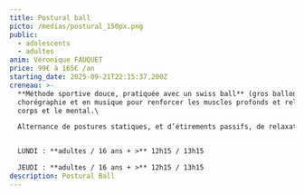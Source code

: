 ```yaml
---
title: Postural ball
picto: /medias/postural_150px.png
public:
  - adolescents
  - adultes
anim: Véronique FAUQUET
price: 99€ à 165€ /an
starting_date: 2025-09-21T22:15:37.200Z
creneau: >-
  **Méthode sportive douce, pratiquée avec un swiss ball** (gros ballon), en
  chorégraphie et en musique pour renforcer les muscles profonds et relaxer le
  corps et le mental.\

  Alternance de postures statiques, et d’étirements passifs, de relaxation sans contraction musculaire.


  LUNDI : **adultes / 16 ans + >** 12h15 / 13h15

  JEUDI : **adultes / 16 ans + >** 12h15 / 13h15
description: Postural Ball
---
```


